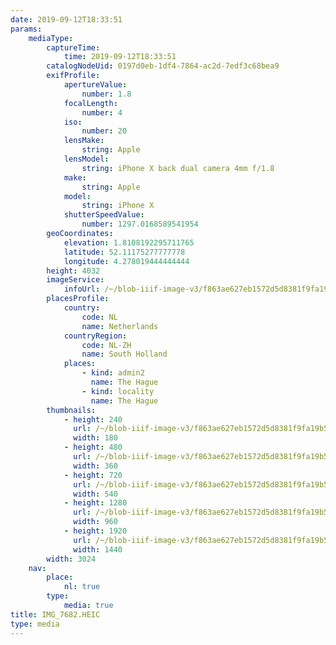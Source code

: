```yaml
---
date: 2019-09-12T18:33:51
params:
    mediaType:
        captureTime:
            time: 2019-09-12T18:33:51
        catalogNodeUid: 0197d0eb-1df4-7864-ac2d-7edf3c68bea9
        exifProfile:
            apertureValue:
                number: 1.8
            focalLength:
                number: 4
            iso:
                number: 20
            lensMake:
                string: Apple
            lensModel:
                string: iPhone X back dual camera 4mm f/1.8
            make:
                string: Apple
            model:
                string: iPhone X
            shutterSpeedValue:
                number: 1297.0168589541954
        geoCoordinates:
            elevation: 1.8108192295711765
            latitude: 52.11175277777778
            longitude: 4.278019444444444
        height: 4032
        imageService:
            infoUrl: /~/blob-iiif-image-v3/f863ae627eb1572d5d8381f9fa19b5d3c3a153da348de6695aac9240b153cab3/info.json
        placesProfile:
            country:
                code: NL
                name: Netherlands
            countryRegion:
                code: NL-ZH
                name: South Holland
            places:
                - kind: admin2
                  name: The Hague
                - kind: locality
                  name: The Hague
        thumbnails:
            - height: 240
              url: /~/blob-iiif-image-v3/f863ae627eb1572d5d8381f9fa19b5d3c3a153da348de6695aac9240b153cab3/full/180%2C240/0/default.jpg
              width: 180
            - height: 480
              url: /~/blob-iiif-image-v3/f863ae627eb1572d5d8381f9fa19b5d3c3a153da348de6695aac9240b153cab3/full/360%2C480/0/default.jpg
              width: 360
            - height: 720
              url: /~/blob-iiif-image-v3/f863ae627eb1572d5d8381f9fa19b5d3c3a153da348de6695aac9240b153cab3/full/540%2C720/0/default.jpg
              width: 540
            - height: 1280
              url: /~/blob-iiif-image-v3/f863ae627eb1572d5d8381f9fa19b5d3c3a153da348de6695aac9240b153cab3/full/960%2C1280/0/default.jpg
              width: 960
            - height: 1920
              url: /~/blob-iiif-image-v3/f863ae627eb1572d5d8381f9fa19b5d3c3a153da348de6695aac9240b153cab3/full/1440%2C1920/0/default.jpg
              width: 1440
        width: 3024
    nav:
        place:
            nl: true
        type:
            media: true
title: IMG_7682.HEIC
type: media
---
```

